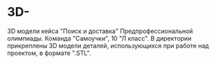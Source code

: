 # 3D-
3D модели кейса "Поиск и доставка" Предпрофессиональной олимпиады. Команда "Самоучки", 10 "Л класс".
В директории прикреплены 3D модели деталей, использующихся при работе над проектом, в формате ".STL".
